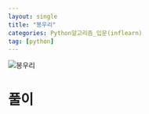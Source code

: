 ```yaml
---
layout: single
title: "봉우리"
categories: Python알고리즘_입문(inflearn)
tag: [python]
---
```


![봉우리](..\..\images\2022-12-13-봉우리\봉우리.png)

# 풀이

